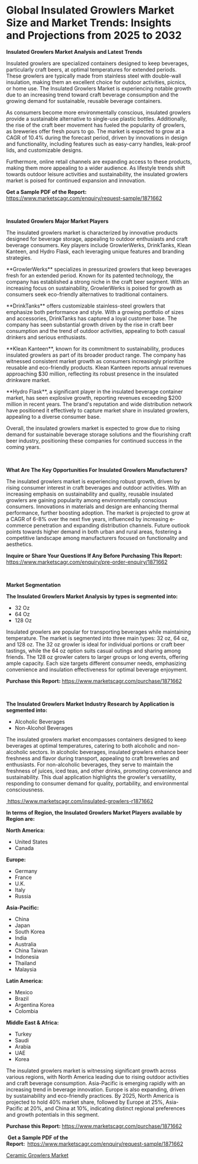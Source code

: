 <p><h1>Global Insulated Growlers Market Size and Market Trends: Insights and Projections from 2025 to 2032</h1></p><p><strong>Insulated Growlers Market Analysis and Latest Trends</strong></p>
<p><p>Insulated growlers are specialized containers designed to keep beverages, particularly craft beers, at optimal temperatures for extended periods. These growlers are typically made from stainless steel with double-wall insulation, making them an excellent choice for outdoor activities, picnics, or home use. The Insulated Growlers Market is experiencing notable growth due to an increasing trend toward craft beverage consumption and the growing demand for sustainable, reusable beverage containers. </p><p>As consumers become more environmentally conscious, insulated growlers provide a sustainable alternative to single-use plastic bottles. Additionally, the rise of the craft beer movement has fueled the popularity of growlers, as breweries offer fresh pours to go. The market is expected to grow at a CAGR of 10.4% during the forecast period, driven by innovations in design and functionality, including features such as easy-carry handles, leak-proof lids, and customizable designs. </p><p>Furthermore, online retail channels are expanding access to these products, making them more appealing to a wider audience. As lifestyle trends shift towards outdoor leisure activities and sustainability, the insulated growlers market is poised for continued expansion and innovation.</p></p>
<p><strong>Get a Sample PDF of the Report:&nbsp;</strong> <a href="https://www.marketscagr.com/enquiry/request-sample/1871662?utm_campaign=1998&utm_medium=2&utm_source=Github&utm_content=ia&utm_term=05022025&utm_id=insulated-growlers">https://www.marketscagr.com/enquiry/request-sample/1871662</a></p>
<p>&nbsp;</p>
<p><strong>Insulated Growlers Major Market Players</strong></p>
<p><p>The insulated growlers market is characterized by innovative products designed for beverage storage, appealing to outdoor enthusiasts and craft beverage consumers. Key players include GrowlerWerks, DrinkTanks, Klean Kanteen, and Hydro Flask, each leveraging unique features and branding strategies.</p><p>**GrowlerWerks** specializes in pressurized growlers that keep beverages fresh for an extended period. Known for its patented technology, the company has established a strong niche in the craft beer segment. With an increasing focus on sustainability, GrowlerWerks is poised for growth as consumers seek eco-friendly alternatives to traditional containers.</p><p>**DrinkTanks** offers customizable stainless-steel growlers that emphasize both performance and style. With a growing portfolio of sizes and accessories, DrinkTanks has captured a loyal customer base. The company has seen substantial growth driven by the rise in craft beer consumption and the trend of outdoor activities, appealing to both casual drinkers and serious enthusiasts.</p><p>**Klean Kanteen**, known for its commitment to sustainability, produces insulated growlers as part of its broader product range. The company has witnessed consistent market growth as consumers increasingly prioritize reusable and eco-friendly products. Klean Kanteen reports annual revenues approaching $30 million, reflecting its robust presence in the insulated drinkware market.</p><p>**Hydro Flask**, a significant player in the insulated beverage container market, has seen explosive growth, reporting revenues exceeding $200 million in recent years. The brand's reputation and wide distribution network have positioned it effectively to capture market share in insulated growlers, appealing to a diverse consumer base.</p><p>Overall, the insulated growlers market is expected to grow due to rising demand for sustainable beverage storage solutions and the flourishing craft beer industry, positioning these companies for continued success in the coming years.</p></p>
<p>&nbsp;</p>
<p><strong>What Are The Key Opportunities For Insulated Growlers Manufacturers?</strong></p>
<p><p>The insulated growlers market is experiencing robust growth, driven by rising consumer interest in craft beverages and outdoor activities. With an increasing emphasis on sustainability and quality, reusable insulated growlers are gaining popularity among environmentally conscious consumers. Innovations in materials and design are enhancing thermal performance, further boosting adoption. The market is projected to grow at a CAGR of 6-8% over the next five years, influenced by increasing e-commerce penetration and expanding distribution channels. Future outlook points towards higher demand in both urban and rural areas, fostering a competitive landscape among manufacturers focused on functionality and aesthetics.</p></p>
<p><strong>Inquire or Share Your Questions If Any Before Purchasing This Report:</strong> <a href="https://www.marketscagr.com/enquiry/pre-order-enquiry/1871662?utm_campaign=1998&utm_medium=2&utm_source=Github&utm_content=ia&utm_term=05022025&utm_id=insulated-growlers">https://www.marketscagr.com/enquiry/pre-order-enquiry/1871662</a></p>
<p>&nbsp;</p>
<p><strong>Market Segmentation</strong></p>
<p><strong>The Insulated Growlers Market Analysis by types is segmented into:</strong></p>
<p><ul><li>32 Oz</li><li>64 Oz</li><li>128 Oz</li></ul></p>
<p><p>Insulated growlers are popular for transporting beverages while maintaining temperature. The market is segmented into three main types: 32 oz, 64 oz, and 128 oz. The 32 oz growler is ideal for individual portions or craft beer tastings, while the 64 oz option suits casual outings and sharing among friends. The 128 oz growler caters to larger groups or long events, offering ample capacity. Each size targets different consumer needs, emphasizing convenience and insulation effectiveness for optimal beverage enjoyment.</p></p>
<p><strong>Purchase this Report:&nbsp;</strong><a href="https://www.marketscagr.com/purchase/1871662?utm_campaign=1998&utm_medium=2&utm_source=Github&utm_content=ia&utm_term=05022025&utm_id=insulated-growlers">https://www.marketscagr.com/purchase/1871662</a></p>
<p>&nbsp;</p>
<p><strong>The Insulated Growlers Market Industry Research by Application is segmented into:</strong></p>
<p><ul><li>Alcoholic Beverages</li><li>Non-Alcohol Beverages</li></ul></p>
<p><p>The insulated growlers market encompasses containers designed to keep beverages at optimal temperatures, catering to both alcoholic and non-alcoholic sectors. In alcoholic beverages, insulated growlers enhance beer freshness and flavor during transport, appealing to craft breweries and enthusiasts. For non-alcoholic beverages, they serve to maintain the freshness of juices, iced teas, and other drinks, promoting convenience and sustainability. This dual application highlights the growler's versatility, responding to consumer demand for quality, portability, and environmental consciousness.</p></p>
<p><a href="https://www.marketscagr.com/insulated-growlers-r1871662?utm_campaign=1998&utm_medium=2&utm_source=Github&utm_content=ia&utm_term=05022025&utm_id=insulated-growlers">&nbsp;https://www.marketscagr.com/insulated-growlers-r1871662</a></p>
<p><strong>In terms of Region, the Insulated Growlers Market Players available by Region are:</strong></p>
<p>
    <p> <strong> North America: </strong>
        <ul>
            <li>United States</li>
            <li>Canada</li>
        </ul>
        </p> 
    <p> <strong> Europe: </strong>
        <ul>
            <li>Germany</li>
            <li>France</li>
            <li>U.K.</li>
            <li>Italy</li>
            <li>Russia</li>
        </ul>
        </p> 
    <p> <strong> Asia-Pacific: </strong>
        <ul>
            <li>China</li>
            <li>Japan</li>
            <li>South Korea</li>
            <li>India</li>
            <li>Australia</li>
            <li>China Taiwan</li>
            <li>Indonesia</li>
            <li>Thailand</li>
            <li>Malaysia</li>
        </ul>
        </p> 
    <p> <strong> Latin America: </strong>
        <ul>
            <li>Mexico</li>
            <li>Brazil</li>
            <li>Argentina Korea</li>
            <li>Colombia</li>
        </ul>
        </p> 
    <p> <strong> Middle East & Africa: </strong>
        <ul>
            <li>Turkey</li>
            <li>Saudi</li>
            <li>Arabia</li>
            <li>UAE</li>
            <li>Korea</li>
        </ul>
    </p>
    </p>
<p><p>The insulated growlers market is witnessing significant growth across various regions, with North America leading due to rising outdoor activities and craft beverage consumption. Asia-Pacific is emerging rapidly with an increasing trend in beverage innovation. Europe is also expanding, driven by sustainability and eco-friendly practices. By 2025, North America is projected to hold 40% market share, followed by Europe at 25%, Asia-Pacific at 20%, and China at 10%, indicating distinct regional preferences and growth potentials in this segment.</p></p>
<p><strong>Purchase this Report: </strong><a href="https://www.marketscagr.com/purchase/1871662?utm_campaign=1998&utm_medium=2&utm_source=Github&utm_content=ia&utm_term=05022025&utm_id=insulated-growlers">https://www.marketscagr.com/purchase/1871662</a></p>
<p>&nbsp;<strong>Get a Sample PDF of the Report:&nbsp;&nbsp;</strong><a href="https://www.marketscagr.com/enquiry/request-sample/1871662?utm_campaign=1998&utm_medium=2&utm_source=Github&utm_content=ia&utm_term=05022025&utm_id=insulated-growlers">https://www.marketscagr.com/enquiry/request-sample/1871662</a></p>
<p><strong></strong></p>
<p><p><a href="https://github.com/mharielmesa/Market-Research-Report-List-5/blob/main/ceramic-growlers-market.md?utm_campaign=1998&utm_medium=2&utm_source=Github&utm_content=ia&utm_term=05022025&utm_id=insulated-growlers">Ceramic Growlers Market</a></p></p>